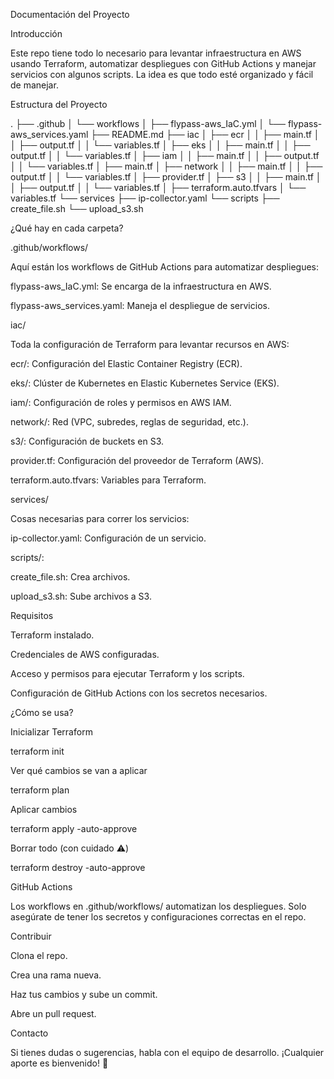 Documentación del Proyecto

Introducción

Este repo tiene todo lo necesario para levantar infraestructura en AWS usando Terraform, automatizar despliegues con GitHub Actions y manejar servicios con algunos scripts. La idea es que todo esté organizado y fácil de manejar.

Estructura del Proyecto

.
├── .github
│   └── workflows
│       ├── flypass-aws_IaC.yml
│       └── flypass-aws_services.yaml
├── README.md
├── iac
│   ├── ecr
│   │   ├── main.tf
│   │   ├── output.tf
│   │   └── variables.tf
│   ├── eks
│   │   ├── main.tf
│   │   ├── output.tf
│   │   └── variables.tf
│   ├── iam
│   │   ├── main.tf
│   │   ├── output.tf
│   │   └── variables.tf
│   ├── main.tf
│   ├── network
│   │   ├── main.tf
│   │   ├── output.tf
│   │   └── variables.tf
│   ├── provider.tf
│   ├── s3
│   │   ├── main.tf
│   │   ├── output.tf
│   │   └── variables.tf
│   ├── terraform.auto.tfvars
│   └── variables.tf
└── services
    ├── ip-collector.yaml
    └── scripts
        ├── create_file.sh
        └── upload_s3.sh

¿Qué hay en cada carpeta?

.github/workflows/

Aquí están los workflows de GitHub Actions para automatizar despliegues:

flypass-aws_IaC.yml: Se encarga de la infraestructura en AWS.

flypass-aws_services.yaml: Maneja el despliegue de servicios.

iac/

Toda la configuración de Terraform para levantar recursos en AWS:

ecr/: Configuración del Elastic Container Registry (ECR).

eks/: Clúster de Kubernetes en Elastic Kubernetes Service (EKS).

iam/: Configuración de roles y permisos en AWS IAM.

network/: Red (VPC, subredes, reglas de seguridad, etc.).

s3/: Configuración de buckets en S3.

provider.tf: Configuración del proveedor de Terraform (AWS).

terraform.auto.tfvars: Variables para Terraform.

services/

Cosas necesarias para correr los servicios:

ip-collector.yaml: Configuración de un servicio.

scripts/:

create_file.sh: Crea archivos.

upload_s3.sh: Sube archivos a S3.

Requisitos

Terraform instalado.

Credenciales de AWS configuradas.

Acceso y permisos para ejecutar Terraform y los scripts.

Configuración de GitHub Actions con los secretos necesarios.

¿Cómo se usa?

Inicializar Terraform

terraform init

Ver qué cambios se van a aplicar

terraform plan

Aplicar cambios

terraform apply -auto-approve

Borrar todo (con cuidado ⚠️)

terraform destroy -auto-approve

GitHub Actions

Los workflows en .github/workflows/ automatizan los despliegues. Solo asegúrate de tener los secretos y configuraciones correctas en el repo.

Contribuir

Clona el repo.

Crea una rama nueva.

Haz tus cambios y sube un commit.

Abre un pull request.

Contacto

Si tienes dudas o sugerencias, habla con el equipo de desarrollo. ¡Cualquier aporte es bienvenido! 🚀